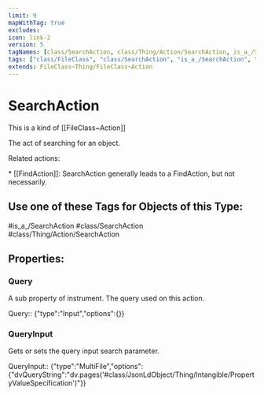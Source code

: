 ```yaml
---
limit: 9
mapWithTag: true
excludes:
icon: link-2
version: 5
tagNames: [class/SearchAction, class/Thing/Action/SearchAction, is_a_/SearchAction, schema-org/SearchAction]
tags: ["class/FileClass", "class/SearchAction", "is_a_/SearchAction", "class/Thing/Action/SearchAction"]
extends: FileClass~Thing/FileClass~Action
---
```


# SearchAction
This is a kind of [[FileClass~Action]]

The act of searching for an object.

Related actions:

\* [[FindAction]]: SearchAction generally leads to a FindAction, but not necessarily.


## Use one of these Tags for Objects of this Type:

#is_a_/SearchAction
#class/SearchAction
#class/Thing/Action/SearchAction

## Properties:

### Query
A sub property of instrument. The query used on this action.

Query:: {"type":"Input","options":{}}

### QueryInput
Gets or sets the query input search parameter.

QueryInput:: {"type":"MultiFile","options":{"dvQueryString":"dv.pages('#class/JsonLdObject/Thing/Intangible/PropertyValueSpecification')"}}


